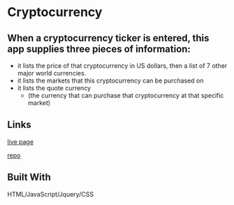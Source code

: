 # Cryptocurrency
## When a cryptocurrency ticker is entered, this app supplies three pieces of information:
  + it lists the price of that cryptocurrency in US dollars, then a list of 7 other major world currencies.
  + it lists the markets that this cryptocurrency can be purchased on
  + it lists the quote currency 
      + (the currency that can purchase that cryptocurrency at that specific market)
   
  
## Links  
[live page](https://abrianaduran.github.io/Cryptocurrency/) 

[repo](https://github.com/abrianaduran/Cryptocurrency)

## Built With
HTML/JavaScript/Jquery/CSS
